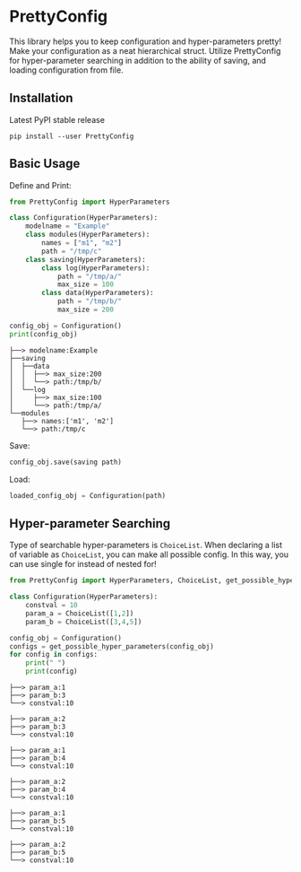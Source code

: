 # PrettyConfig
This library helps you to keep configuration and hyper-parameters pretty! Make your configuration as a neat hierarchical struct. Utilize PrettyConfig for hyper-parameter searching in addition to the ability of saving, and loading configuration from file.

Installation
------------

Latest PyPI stable release
~~~~~~~~~~~~~~~~~~~~~~~~~~
pip install --user PrettyConfig
~~~~~~~~~~~~~~~~~~~~~~~~~~

Basic Usage
------------
Define and Print:
```python
from PrettyConfig import HyperParameters

class Configuration(HyperParameters):
    modelname = "Example"
    class modules(HyperParameters):
        names = ["m1", "m2"]
        path = "/tmp/c"
    class saving(HyperParameters): 
        class log(HyperParameters):
            path = "/tmp/a/"
            max_size = 100
        class data(HyperParameters):
            path = "/tmp/b/"
            max_size = 200

config_obj = Configuration()
print(config_obj)
```
~~~~~~~~~~~~~~~~~~~~~~~~~~
├──> modelname:Example
├──saving
│  ├──data
│  │  ├──> max_size:200
│  │  └──> path:/tmp/b/
│  └──log
│     ├──> max_size:100
│     └──> path:/tmp/a/
└──modules
   ├──> names:['m1', 'm2']
   └──> path:/tmp/c
~~~~~~~~~~~~~~~~~~~~~~~~~~

Save:
```python
config_obj.save(saving path)
```

Load:
```python
loaded_config_obj = Configuration(path)
```

Hyper-parameter Searching 
------------
Type of searchable hyper-parameters is ``ChoiceList``. When declaring a list of variable as ``ChoiceList``, you can make all possible config. In this way, you can use single for instead of nested for!
```python
from PrettyConfig import HyperParameters, ChoiceList, get_possible_hyper_parameters

class Configuration(HyperParameters):
    constval = 10
    param_a = ChoiceList([1,2])
    param_b = ChoiceList([3,4,5])

config_obj = Configuration()
configs = get_possible_hyper_parameters(config_obj)
for config in configs:
    print(" ")
    print(config)
```
~~~~~~~~~~~~~~~~~~~~~~~~~~
├──> param_a:1
├──> param_b:3
└──> constval:10
 
├──> param_a:2
├──> param_b:3
└──> constval:10
 
├──> param_a:1
├──> param_b:4
└──> constval:10
 
├──> param_a:2
├──> param_b:4
└──> constval:10
 
├──> param_a:1
├──> param_b:5
└──> constval:10
 
├──> param_a:2
├──> param_b:5
└──> constval:10
~~~~~~~~~~~~~~~~~~~~~~~~~~

